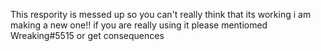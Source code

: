 This respority is messed up so you can't really think that its working i am making a new one!!
if you are really using it please mentiomed Wreaking#5515 or get consequences

